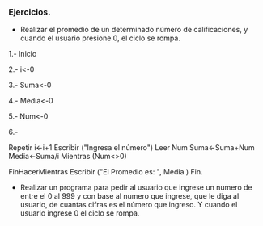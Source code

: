 ### Ejercicios.

* Realizar el promedio de un determinado número de calificaciones, y cuando el usuario presione 0, el ciclo se rompa.

1.- Inicio

2.- i<-0

3.- Suma<-0

4.- Media<-0

5.- Num<-0

6.-

Repetir
i<-i+1
Escribir ("Ingresa el número")
Leer Num
Suma<-Suma+Num
Media<-Suma/i
Mientras (Num<>0)

FinHacerMientras
Escribir ("El Promedio es: ", Media )
Fin.

* Realizar un programa para pedir al usuario que ingrese un numero de entre el 0 al 999 y con base al numero que ingrese,  que le diga al usuario, de cuantas cifras es el número que ingreso. 
Y cuando el usuario ingrese 0 el ciclo se rompa.
